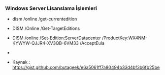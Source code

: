 ### Windows Server Lisanslama İşlemleri

- dism /online /get-currentedition
- DISM /Online /Get-TargetEditions
- DISM /online /Set-Edition:ServerDatacenter /ProductKey:WX4NM-KYWYW-QJJR4-XV3QB-6VM33 /AcceptEula
- 

- Kaynak : https://gist.github.com/butageek/e6a5061ff7a80494b33d4bf3b6fb25be
